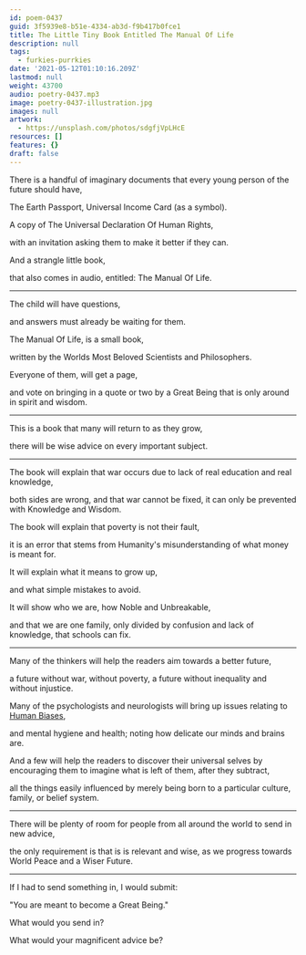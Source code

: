 ```yaml
---
id: poem-0437
guid: 3f5939e8-b51e-4334-ab3d-f9b417b0fce1
title: The Little Tiny Book Entitled The Manual Of Life
description: null
tags:
  - furkies-purrkies
date: '2021-05-12T01:10:16.209Z'
lastmod: null
weight: 43700
audio: poetry-0437.mp3
image: poetry-0437-illustration.jpg
images: null
artwork:
  - https://unsplash.com/photos/sdgfjVpLHcE
resources: []
features: {}
draft: false
---
```


There is a handful of imaginary documents that every young person of the future should have,

The Earth Passport, Universal Income Card (as a symbol).

A copy of The Universal Declaration Of Human Rights,

with an invitation asking them to make it better if they can.

And a strangle little book,

that also comes in audio, entitled: The Manual Of Life.

---

The child will have questions,

and answers must already be waiting for them.

The Manual Of Life, is a small book,

written by the Worlds Most Beloved Scientists and Philosophers.

Everyone of them, will get a page,

and vote on bringing in a quote or two by a Great Being that is only around in spirit and wisdom.

---

This is a book that many will return to as they grow,

there will be wise advice on every important subject.

---

The book will explain that war occurs due to lack of real education and real knowledge,

both sides are wrong, and that war cannot be fixed, it can only be prevented with Knowledge and Wisdom.

The book will explain that poverty is not their fault,

it is an error that stems from Humanity's misunderstanding of what money is meant for.

It will explain what it means to grow up,

and what simple mistakes to avoid.

It will show who we are, how Noble and Unbreakable,

and that we are one family, only divided by confusion and lack of knowledge, that schools can fix.

---

Many of the thinkers will help the readers aim towards a better future,

a future without war, without poverty, a future without inequality and without injustice.

Many of the psychologists and neurologists will bring up issues relating to [Human Biases](https://en.wikipedia.org/wiki/List_of_cognitive_biases),

and mental hygiene and health; noting how delicate our minds and brains are.

And a few will help the readers to discover their universal selves by encouraging them to imagine what is left of them, after they subtract,

all the things easily influenced by merely being born to a particular culture, family, or belief system.

---

There will be plenty of room for people from all around the world to send in new advice,

the only requirement is that is is relevant and wise, as we progress towards World Peace and a Wiser Future.

---

If I had to send something in, I would submit:

"You are meant to become a Great Being."

What would you send in?

What would your magnificent advice be?
